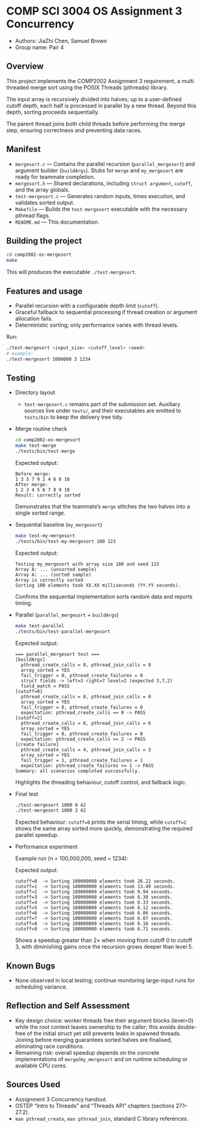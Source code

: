 # COMP SCI 3004 OS Assignment 3 Concurrency

- Authors: JiaZhi Chen, Samuel Brown
- Group name: Pair 4

## Overview

This project implements the COMP2002 Assignment 3 requirement, a multi threaded merge sort using the POSIX Threads (pthreads) library.

The input array is recursively divided into halves; up to a user-defined cutoff depth, each half is processed in parallel by a new thread. Beyond this depth, sorting proceeds sequentially.

The parent thread joins both child threads before performing the merge step, ensuring correctness and preventing data races.

## Manifest

- `mergesort.c` — Contains the parallel recursion (`parallel_mergesort`) and argument builder (`buildArgs`). Stubs for `merge` and `my_mergesort` are ready for teammate completion.
- `mergesort.h` — Shared declarations, including `struct argument`, `cutoff`, and the array globals.
- `test-mergesort.c` — Generates random inputs, times execution, and validates sorted output.
- `Makefile` — Builds the `test-mergesort` executable with the necessary pthread flags.
- `README.md` — This documentation.

## Building the project

```bash
cd comp2002-os-mergesort
make
```

This will produces the executable `./test-mergesort`.

## Features and usage

- Parallel recursion with a configurable depth limit (`cutoff`).
- Graceful fallback to sequential processing if thread creation or argument allocation fails.
- Deterministic sorting; only performance varies with thread levels.

Run:

```bash
./test-mergesort <input_size> <cutoff_level> <seed>
# example:
./test-mergesort 1000000 3 1234
```

## Testing

- Directory layout

  - `test-mergesort.c` remains part of the submission set. Auxiliary sources live under `tests/`, and their executables are emitted to `tests/bin` to keep the delivery tree tidy.

- Merge routine check

  ```bash
  cd comp2002-os-mergesort
  make test-merge
  ./tests/bin/test-merge
  ```

  Expected output:

  ```
  Before merge:
  1 3 5 7 9 2 4 6 8 10
  After merge:
  1 2 3 4 5 6 7 8 9 10
  Result: correctly sorted
  ```

  Demonstrates that the teammate’s `merge` stitches the two halves into a single sorted range.

- Sequential baseline (`my_mergesort`)

  ```bash
  make test-my-mergesort
  ./tests/bin/test-my-mergesort 100 123
  ```

  Expected output:

  ```
  Testing my_mergesort with array size 100 and seed 123
  Array A: ... (unsorted sample)
  Array A: ... (sorted sample)
  Array is correctly sorted
  Sorting 100 elements took XX.XX milliseconds (YY.YY seconds).
  ```

  Confirms the sequential implementation sorts random data and reports timing.

- Parallel (`parallel_mergesort` + `buildArgs`)

  ```bash
  make test-parallel
  ./tests/bin/test-parallel-mergesort
  ```

  Expected output:

  ```
  === parallel_mergesort test ===
  [buildArgs]
    pthread_create_calls = 0, pthread_join_calls = 0
    array_sorted = YES
    fail_trigger = 0, pthread_create_failures = 0
    struct fields -> left=3 right=7 level=2 (expected 3,7,2)
    field_match = PASS
  [cutoff=0]
    pthread_create_calls = 0, pthread_join_calls = 0
    array_sorted = YES
    fail_trigger = 0, pthread_create_failures = 0
    expectation: pthread_create_calls == 0 -> PASS
  [cutoff=2]
    pthread_create_calls = 6, pthread_join_calls = 6
    array_sorted = YES
    fail_trigger = 0, pthread_create_failures = 0
    expectation: pthread_create_calls >= 2 -> PASS
  [create failure]
    pthread_create_calls = 4, pthread_join_calls = 3
    array_sorted = YES
    fail_trigger = 1, pthread_create_failures = 1
    expectation: pthread_create_failures >= 1 -> PASS
  Summary: all scenarios completed successfully.
  ```

  Highlights the threading behaviour, cutoff control, and fallback logic.

- Final test

  ```bash
  ./test-mergesort 1000 0 42
  ./test-mergesort 1000 2 42
  ```

  Expected behaviour: `cutoff=0` prints the serial timing, while `cutoff=2` shows the same array sorted more quickly, demonstrating the required parallel speedup.

- Performance experiment

  Example run (n = 100,000,000, seed = 1234):

  Expected output:

  ```
  cutoff=0  -> Sorting 100000000 elements took 26.22 seconds.
  cutoff=1  -> Sorting 100000000 elements took 13.49 seconds.
  cutoff=2  -> Sorting 100000000 elements took 9.94 seconds.
  cutoff=3  -> Sorting 100000000 elements took 6.30 seconds.
  cutoff=4  -> Sorting 100000000 elements took 6.33 seconds.
  cutoff=5  -> Sorting 100000000 elements took 6.12 seconds.
  cutoff=6  -> Sorting 100000000 elements took 6.06 seconds.
  cutoff=7  -> Sorting 100000000 elements took 6.07 seconds.
  cutoff=8  -> Sorting 100000000 elements took 6.16 seconds.
  cutoff=9  -> Sorting 100000000 elements took 6.71 seconds.
  ```

  Shows a speedup greater than 2× when moving from cutoff 0 to cutoff 3, with diminishing gains once the recursion grows deeper than level 5.

## Known Bugs

- None observed in local testing; continue monitoring large-input runs for scheduling variance.

## Reflection and Self Assessment

- Key design choice: worker threads free their argument blocks (level>0) while the root context leaves ownership to the caller; this avoids double-free of the initial struct yet still prevents leaks in spawned threads. Joining before merging guarantees sorted halves are finalised, eliminating race conditions.
- Remaining risk: overall speedup depends on the concrete implementations of `merge`/`my_mergesort` and on runtime scheduling or available CPU cores.

## Sources Used

- Assignment 3 Concurrency handout.
- OSTEP “Intro to Threads” and “Threads API” chapters (sections 27.1–27.2).
- `man pthread_create`, `man pthread_join`, standard C library references.
